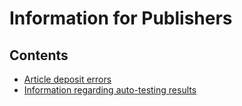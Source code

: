 # Information for Publishers #

## Contents

* [Article deposit errors](./ERRORS.md)
* [Information regarding auto-testing results](../JATS/README.md)
